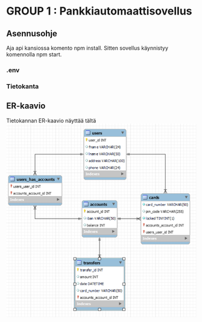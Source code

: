 # GROUP 1 : Pankkiautomaattisovellus

## Asennusohje
Aja api kansiossa komento npm install. Sitten sovellus käynnistyy komennolla npm start.

### .env

### Tietokanta

## ER-kaavio
Tietokannan ER-kaavio näyttää tältä <img src="Documents/tietokanta-er-kaavio.png">